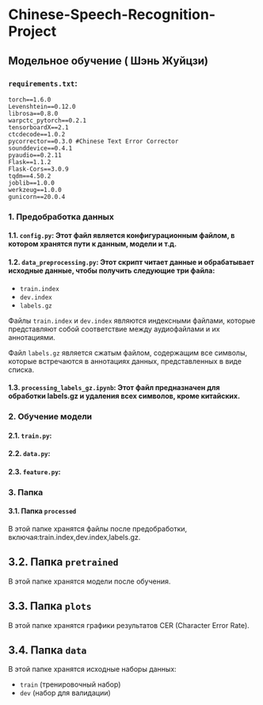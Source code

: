 # Chinese-Speech-Recognition-Project
## Модельное обучение ( Шэнь Жуйцзи)
### `requirements.txt`: 

```text
torch==1.6.0
Levenshtein==0.12.0
librosa==0.8.0
warpctc_pytorch==0.2.1
tensorboardX==2.1
ctcdecode==1.0.2
pycorrector==0.3.0 #Chinese Text Error Corrector
sounddevice==0.4.1
pyaudio==0.2.11
Flask==1.1.2
Flask-Cors==3.0.9
tqdm==4.50.2
joblib==1.0.0
werkzeug==1.0.0
gunicorn==20.0.4
```
### 1. Предобработка данных

#### 1.1. `config.py`: Этот файл является конфигурационным файлом, в котором хранятся пути к данным, модели и т.д.

#### 1.2. `data_preprocessing.py`: Этот скрипт читает данные и обрабатывает исходные данные, чтобы получить следующие три файла:

- `train.index`
- `dev.index`
- `labels.gz`

Файлы `train.index` и `dev.index` являются индексными файлами, которые представляют собой соответствие между аудиофайлами и их аннотациями.

Файл `labels.gz` является сжатым файлом, содержащим все символы, которые встречаются в аннотациях данных, представленных в виде списка.

#### 1.3. `processing_labels_gz.ipynb`: Этот файл предназначен для обработки labels.gz и удаления всех символов, кроме китайских.

### 2. Обучение модели

#### 2.1. `train.py`: 
#### 2.2. `data.py`: 
#### 2.3. `feature.py`: 

### 3. Папка
#### 3.1. Папка `processed`
В этой папке хранятся файлы после предобработки, включая:train.index,dev.index,labels.gz.

## 3.2. Папка `pretrained`
В этой папке хранятся модели после обучения.

## 3.3. Папка `plots`
В этой папке хранятся графики результатов CER (Character Error Rate).

## 3.4. Папка `data`
В этой папке хранятся исходные наборы данных:
- `train` (тренировочный набор)
- `dev` (набор для валидации)
